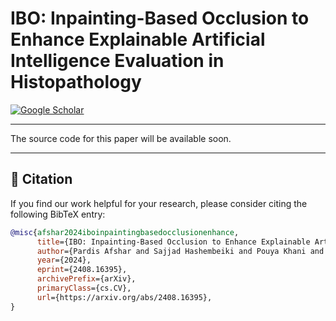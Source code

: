 # IBO: Inpainting-Based Occlusion to Enhance Explainable Artificial Intelligence Evaluation in Histopathology

[![Google Scholar](https://img.shields.io/badge/Google%20Scholar-View-blue?style=flat-square&logo=googlescholar)](https://scholar.google.com/scholar_lookup?arxiv_id=2408.16395)

---

The source code for this paper will be available soon. 

---

## 📄 Citation

If you find our work helpful for your research, please consider citing the following BibTeX entry:

```bibtex
@misc{afshar2024iboinpaintingbasedocclusionenhance,
      title={IBO: Inpainting-Based Occlusion to Enhance Explainable Artificial Intelligence Evaluation in Histopathology}, 
      author={Pardis Afshar and Sajjad Hashembeiki and Pouya Khani and Emad Fatemizadeh and Mohammad Hossein Rohban},
      year={2024},
      eprint={2408.16395},
      archivePrefix={arXiv},
      primaryClass={cs.CV},
      url={https://arxiv.org/abs/2408.16395}, 
}
